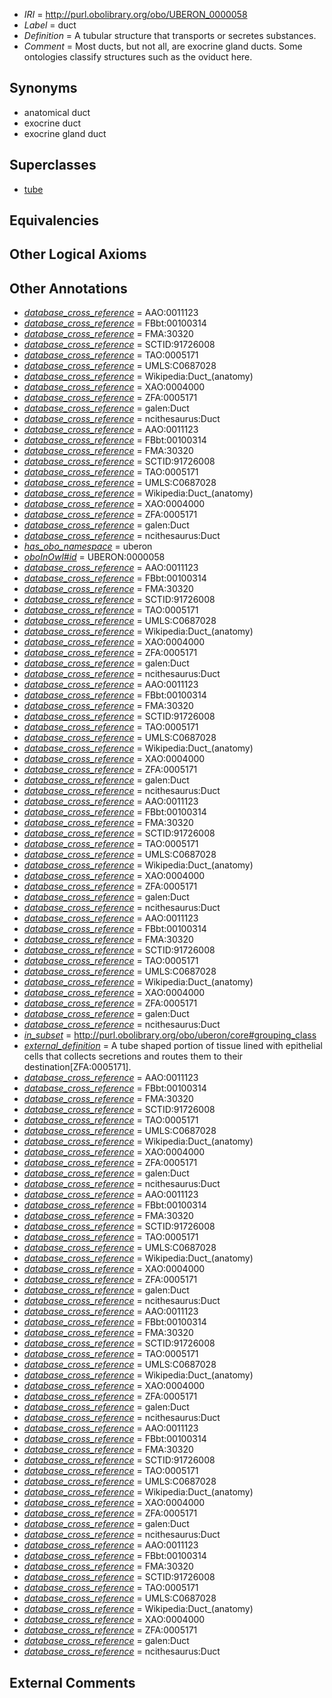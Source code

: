  * *IRI* = http://purl.obolibrary.org/obo/UBERON_0000058
 * *Label* = duct
 * *Definition* = A tubular structure that transports or secretes substances.
 * *Comment* = Most ducts, but not all, are exocrine gland ducts. Some ontologies classify structures such as the oviduct here.

## Synonyms

 * anatomical duct
 * exocrine duct
 * exocrine gland duct

## Superclasses

 * [tube](../../UBERON/25/UBERON_0000025.md)

## Equivalencies


## Other Logical Axioms


## Other Annotations

 * *[database_cross_reference](../../ef/oboInOwl#hasDbXref.md)* = AAO:0011123
 * *[database_cross_reference](../../ef/oboInOwl#hasDbXref.md)* = FBbt:00100314
 * *[database_cross_reference](../../ef/oboInOwl#hasDbXref.md)* = FMA:30320
 * *[database_cross_reference](../../ef/oboInOwl#hasDbXref.md)* = SCTID:91726008
 * *[database_cross_reference](../../ef/oboInOwl#hasDbXref.md)* = TAO:0005171
 * *[database_cross_reference](../../ef/oboInOwl#hasDbXref.md)* = UMLS:C0687028
 * *[database_cross_reference](../../ef/oboInOwl#hasDbXref.md)* = Wikipedia:Duct_(anatomy)
 * *[database_cross_reference](../../ef/oboInOwl#hasDbXref.md)* = XAO:0004000
 * *[database_cross_reference](../../ef/oboInOwl#hasDbXref.md)* = ZFA:0005171
 * *[database_cross_reference](../../ef/oboInOwl#hasDbXref.md)* = galen:Duct
 * *[database_cross_reference](../../ef/oboInOwl#hasDbXref.md)* = ncithesaurus:Duct
 * *[database_cross_reference](../../ef/oboInOwl#hasDbXref.md)* = AAO:0011123
 * *[database_cross_reference](../../ef/oboInOwl#hasDbXref.md)* = FBbt:00100314
 * *[database_cross_reference](../../ef/oboInOwl#hasDbXref.md)* = FMA:30320
 * *[database_cross_reference](../../ef/oboInOwl#hasDbXref.md)* = SCTID:91726008
 * *[database_cross_reference](../../ef/oboInOwl#hasDbXref.md)* = TAO:0005171
 * *[database_cross_reference](../../ef/oboInOwl#hasDbXref.md)* = UMLS:C0687028
 * *[database_cross_reference](../../ef/oboInOwl#hasDbXref.md)* = Wikipedia:Duct_(anatomy)
 * *[database_cross_reference](../../ef/oboInOwl#hasDbXref.md)* = XAO:0004000
 * *[database_cross_reference](../../ef/oboInOwl#hasDbXref.md)* = ZFA:0005171
 * *[database_cross_reference](../../ef/oboInOwl#hasDbXref.md)* = galen:Duct
 * *[database_cross_reference](../../ef/oboInOwl#hasDbXref.md)* = ncithesaurus:Duct
 * *[has_obo_namespace](../../ce/oboInOwl#hasOBONamespace.md)* = uberon
 * *[oboInOwl#id](../../id/oboInOwl#id.md)* = UBERON:0000058
 * *[database_cross_reference](../../ef/oboInOwl#hasDbXref.md)* = AAO:0011123
 * *[database_cross_reference](../../ef/oboInOwl#hasDbXref.md)* = FBbt:00100314
 * *[database_cross_reference](../../ef/oboInOwl#hasDbXref.md)* = FMA:30320
 * *[database_cross_reference](../../ef/oboInOwl#hasDbXref.md)* = SCTID:91726008
 * *[database_cross_reference](../../ef/oboInOwl#hasDbXref.md)* = TAO:0005171
 * *[database_cross_reference](../../ef/oboInOwl#hasDbXref.md)* = UMLS:C0687028
 * *[database_cross_reference](../../ef/oboInOwl#hasDbXref.md)* = Wikipedia:Duct_(anatomy)
 * *[database_cross_reference](../../ef/oboInOwl#hasDbXref.md)* = XAO:0004000
 * *[database_cross_reference](../../ef/oboInOwl#hasDbXref.md)* = ZFA:0005171
 * *[database_cross_reference](../../ef/oboInOwl#hasDbXref.md)* = galen:Duct
 * *[database_cross_reference](../../ef/oboInOwl#hasDbXref.md)* = ncithesaurus:Duct
 * *[database_cross_reference](../../ef/oboInOwl#hasDbXref.md)* = AAO:0011123
 * *[database_cross_reference](../../ef/oboInOwl#hasDbXref.md)* = FBbt:00100314
 * *[database_cross_reference](../../ef/oboInOwl#hasDbXref.md)* = FMA:30320
 * *[database_cross_reference](../../ef/oboInOwl#hasDbXref.md)* = SCTID:91726008
 * *[database_cross_reference](../../ef/oboInOwl#hasDbXref.md)* = TAO:0005171
 * *[database_cross_reference](../../ef/oboInOwl#hasDbXref.md)* = UMLS:C0687028
 * *[database_cross_reference](../../ef/oboInOwl#hasDbXref.md)* = Wikipedia:Duct_(anatomy)
 * *[database_cross_reference](../../ef/oboInOwl#hasDbXref.md)* = XAO:0004000
 * *[database_cross_reference](../../ef/oboInOwl#hasDbXref.md)* = ZFA:0005171
 * *[database_cross_reference](../../ef/oboInOwl#hasDbXref.md)* = galen:Duct
 * *[database_cross_reference](../../ef/oboInOwl#hasDbXref.md)* = ncithesaurus:Duct
 * *[database_cross_reference](../../ef/oboInOwl#hasDbXref.md)* = AAO:0011123
 * *[database_cross_reference](../../ef/oboInOwl#hasDbXref.md)* = FBbt:00100314
 * *[database_cross_reference](../../ef/oboInOwl#hasDbXref.md)* = FMA:30320
 * *[database_cross_reference](../../ef/oboInOwl#hasDbXref.md)* = SCTID:91726008
 * *[database_cross_reference](../../ef/oboInOwl#hasDbXref.md)* = TAO:0005171
 * *[database_cross_reference](../../ef/oboInOwl#hasDbXref.md)* = UMLS:C0687028
 * *[database_cross_reference](../../ef/oboInOwl#hasDbXref.md)* = Wikipedia:Duct_(anatomy)
 * *[database_cross_reference](../../ef/oboInOwl#hasDbXref.md)* = XAO:0004000
 * *[database_cross_reference](../../ef/oboInOwl#hasDbXref.md)* = ZFA:0005171
 * *[database_cross_reference](../../ef/oboInOwl#hasDbXref.md)* = galen:Duct
 * *[database_cross_reference](../../ef/oboInOwl#hasDbXref.md)* = ncithesaurus:Duct
 * *[database_cross_reference](../../ef/oboInOwl#hasDbXref.md)* = AAO:0011123
 * *[database_cross_reference](../../ef/oboInOwl#hasDbXref.md)* = FBbt:00100314
 * *[database_cross_reference](../../ef/oboInOwl#hasDbXref.md)* = FMA:30320
 * *[database_cross_reference](../../ef/oboInOwl#hasDbXref.md)* = SCTID:91726008
 * *[database_cross_reference](../../ef/oboInOwl#hasDbXref.md)* = TAO:0005171
 * *[database_cross_reference](../../ef/oboInOwl#hasDbXref.md)* = UMLS:C0687028
 * *[database_cross_reference](../../ef/oboInOwl#hasDbXref.md)* = Wikipedia:Duct_(anatomy)
 * *[database_cross_reference](../../ef/oboInOwl#hasDbXref.md)* = XAO:0004000
 * *[database_cross_reference](../../ef/oboInOwl#hasDbXref.md)* = ZFA:0005171
 * *[database_cross_reference](../../ef/oboInOwl#hasDbXref.md)* = galen:Duct
 * *[database_cross_reference](../../ef/oboInOwl#hasDbXref.md)* = ncithesaurus:Duct
 * *[in_subset](../../et/oboInOwl#inSubset.md)* = http://purl.obolibrary.org/obo/uberon/core#grouping_class
 * *[external_definition](../../UBPROP/01/UBPROP_0000001.md)* = A tube shaped portion of tissue lined with epithelial cells that collects secretions and routes them to their destination[ZFA:0005171].
 * *[database_cross_reference](../../ef/oboInOwl#hasDbXref.md)* = AAO:0011123
 * *[database_cross_reference](../../ef/oboInOwl#hasDbXref.md)* = FBbt:00100314
 * *[database_cross_reference](../../ef/oboInOwl#hasDbXref.md)* = FMA:30320
 * *[database_cross_reference](../../ef/oboInOwl#hasDbXref.md)* = SCTID:91726008
 * *[database_cross_reference](../../ef/oboInOwl#hasDbXref.md)* = TAO:0005171
 * *[database_cross_reference](../../ef/oboInOwl#hasDbXref.md)* = UMLS:C0687028
 * *[database_cross_reference](../../ef/oboInOwl#hasDbXref.md)* = Wikipedia:Duct_(anatomy)
 * *[database_cross_reference](../../ef/oboInOwl#hasDbXref.md)* = XAO:0004000
 * *[database_cross_reference](../../ef/oboInOwl#hasDbXref.md)* = ZFA:0005171
 * *[database_cross_reference](../../ef/oboInOwl#hasDbXref.md)* = galen:Duct
 * *[database_cross_reference](../../ef/oboInOwl#hasDbXref.md)* = ncithesaurus:Duct
 * *[database_cross_reference](../../ef/oboInOwl#hasDbXref.md)* = AAO:0011123
 * *[database_cross_reference](../../ef/oboInOwl#hasDbXref.md)* = FBbt:00100314
 * *[database_cross_reference](../../ef/oboInOwl#hasDbXref.md)* = FMA:30320
 * *[database_cross_reference](../../ef/oboInOwl#hasDbXref.md)* = SCTID:91726008
 * *[database_cross_reference](../../ef/oboInOwl#hasDbXref.md)* = TAO:0005171
 * *[database_cross_reference](../../ef/oboInOwl#hasDbXref.md)* = UMLS:C0687028
 * *[database_cross_reference](../../ef/oboInOwl#hasDbXref.md)* = Wikipedia:Duct_(anatomy)
 * *[database_cross_reference](../../ef/oboInOwl#hasDbXref.md)* = XAO:0004000
 * *[database_cross_reference](../../ef/oboInOwl#hasDbXref.md)* = ZFA:0005171
 * *[database_cross_reference](../../ef/oboInOwl#hasDbXref.md)* = galen:Duct
 * *[database_cross_reference](../../ef/oboInOwl#hasDbXref.md)* = ncithesaurus:Duct
 * *[database_cross_reference](../../ef/oboInOwl#hasDbXref.md)* = AAO:0011123
 * *[database_cross_reference](../../ef/oboInOwl#hasDbXref.md)* = FBbt:00100314
 * *[database_cross_reference](../../ef/oboInOwl#hasDbXref.md)* = FMA:30320
 * *[database_cross_reference](../../ef/oboInOwl#hasDbXref.md)* = SCTID:91726008
 * *[database_cross_reference](../../ef/oboInOwl#hasDbXref.md)* = TAO:0005171
 * *[database_cross_reference](../../ef/oboInOwl#hasDbXref.md)* = UMLS:C0687028
 * *[database_cross_reference](../../ef/oboInOwl#hasDbXref.md)* = Wikipedia:Duct_(anatomy)
 * *[database_cross_reference](../../ef/oboInOwl#hasDbXref.md)* = XAO:0004000
 * *[database_cross_reference](../../ef/oboInOwl#hasDbXref.md)* = ZFA:0005171
 * *[database_cross_reference](../../ef/oboInOwl#hasDbXref.md)* = galen:Duct
 * *[database_cross_reference](../../ef/oboInOwl#hasDbXref.md)* = ncithesaurus:Duct
 * *[database_cross_reference](../../ef/oboInOwl#hasDbXref.md)* = AAO:0011123
 * *[database_cross_reference](../../ef/oboInOwl#hasDbXref.md)* = FBbt:00100314
 * *[database_cross_reference](../../ef/oboInOwl#hasDbXref.md)* = FMA:30320
 * *[database_cross_reference](../../ef/oboInOwl#hasDbXref.md)* = SCTID:91726008
 * *[database_cross_reference](../../ef/oboInOwl#hasDbXref.md)* = TAO:0005171
 * *[database_cross_reference](../../ef/oboInOwl#hasDbXref.md)* = UMLS:C0687028
 * *[database_cross_reference](../../ef/oboInOwl#hasDbXref.md)* = Wikipedia:Duct_(anatomy)
 * *[database_cross_reference](../../ef/oboInOwl#hasDbXref.md)* = XAO:0004000
 * *[database_cross_reference](../../ef/oboInOwl#hasDbXref.md)* = ZFA:0005171
 * *[database_cross_reference](../../ef/oboInOwl#hasDbXref.md)* = galen:Duct
 * *[database_cross_reference](../../ef/oboInOwl#hasDbXref.md)* = ncithesaurus:Duct
 * *[database_cross_reference](../../ef/oboInOwl#hasDbXref.md)* = AAO:0011123
 * *[database_cross_reference](../../ef/oboInOwl#hasDbXref.md)* = FBbt:00100314
 * *[database_cross_reference](../../ef/oboInOwl#hasDbXref.md)* = FMA:30320
 * *[database_cross_reference](../../ef/oboInOwl#hasDbXref.md)* = SCTID:91726008
 * *[database_cross_reference](../../ef/oboInOwl#hasDbXref.md)* = TAO:0005171
 * *[database_cross_reference](../../ef/oboInOwl#hasDbXref.md)* = UMLS:C0687028
 * *[database_cross_reference](../../ef/oboInOwl#hasDbXref.md)* = Wikipedia:Duct_(anatomy)
 * *[database_cross_reference](../../ef/oboInOwl#hasDbXref.md)* = XAO:0004000
 * *[database_cross_reference](../../ef/oboInOwl#hasDbXref.md)* = ZFA:0005171
 * *[database_cross_reference](../../ef/oboInOwl#hasDbXref.md)* = galen:Duct
 * *[database_cross_reference](../../ef/oboInOwl#hasDbXref.md)* = ncithesaurus:Duct

## External Comments

